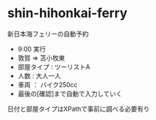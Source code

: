 # shin-hihonkai-ferry
新日本海フェリーの自動予約

- 9:00 実行
- 敦賀 => 苫小牧東
- 部屋タイプ : ツーリストA
- 人数 : 大人一人
- 車両 ： バイク250cc
- 最後の[確認]まで自動で入力していく

日付と部屋タイプはXPathで事前に調べる必要有り
